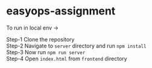 # easyops-assignment
To run in local env ->

Step-1 Clone the repository  
Step-2 Navigate to `server` directory and run `npm install`  
Step-3 Now run `npm run server`  
Step-4 Open `index.html` from `frontend` directory
